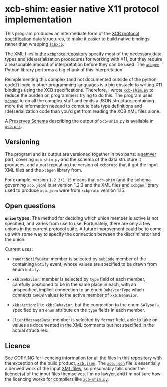 # xcb-shim: easier native X11 protocol implementation

This program produces an intermediate form of the [XCB protocol specification][xcbproto] data
structures, to make it easier to build native bindings rather than wrapping [`libxcb`][libxcb].

The XML files [in the `xcbproto` repository][xml-files] specify most of the necessary data
types and (de)serialization procedures for working with X11, but they require a reasonable
amount of interpretation before they can be used. The [`xcbgen`][xcbgen] Python library
performs a big chunk of this interpretation.

Reimplementing this complex (and not documented outside of the python code?) logic in other
programming languages is a big obstacle to writing X11 bindings using the XCB specifications.
Therefore, I wrote [`xcb-shim.py`](xcb-shim.py) to reduce the burden on programmers trying to
do this. The program uses [`xcbgen`][xcbgen] to do all the complex stuff and emits a JSON
structure containing more the information needed to compute data type definitions and
(de)serialization code than you'd get from reading the XCB XML files alone.

A [Preserves Schema](https://preserves.dev/preserves-schema.html) describing the output of
`xcb-shim.py` is available in [`xcb.prs`](xcb.prs).

## Versioning

The program and its output are versioned together in two parts: a [semver](https://semver.org/)
part, covering `xcb-shim.py` and the schema of the data structure it produces, and a part
repeating the version of `xcbproto` that it got the input XML files and the `xcbgen` library
from.

For example, version `1.2.3+1.15` means that `xcb-shim` (and the schema governing `xcb.json`)
is at version 1.2.3 and the XML files and `xcbgen` library used to produce `xcb.json` were from
`xcbproto` version 1.15.

## Open questions

**`union` types.** The method for deciding which union member is active is not specified, and
varies from use to use. Fortunately, there are only a few unions in the current protocol suite.
A future improvement could be to come up with some way to specify the connection between the
discriminator and the union.

Current uses:

 - `randr:NotifyData`: member is selected by `subCode` member of the containing `Notify` event,
   whose values are specified to be drawn from enum `Notify`.

 - `xkb:Behavior`: member is selected by `type` field of each member, carefully positioned to
   be in the same place in each, with an unspecified, implicit connection to an enum
   `BehaviorType` which connects `CARD8` values to the active member of `xkb:Behavior`.

 - `xkb:Action`: like `xkb:Behavior`, but the connection to the enum `SAType` is specified by
   an `enum` attribute on the `type` fields in each member.

 - `ClientMessageData`: member is selected by `format` field, able to take on values as
   documented in the XML comments but not specified in the actual structures.

## Licence

See [COPYING](./COPYING) for licencing information for all the files in this repository with
the exception of the build product, [`xcb.json`](xcb.json). The [`xcb.json`](xcb.json) file is
essentially a derived work of the input [XML files][xml-files], so presumably falls under the
licence(s) of the input files themselves. I'm no lawyer, and I'm not sure how the licencing
works for compilers like [`xcb-shim.py`](xcb-shim.py).

[xcbproto]: https://gitlab.freedesktop.org/xorg/proto/xcbproto
[libxcb]: https://gitlab.freedesktop.org/xorg/lib/libxcb
[xml-files]: https://gitlab.freedesktop.org/xorg/proto/xcbproto/-/tree/master/src
[xcbgen]: https://gitlab.freedesktop.org/xorg/proto/xcbproto/-/tree/master/xcbgen
